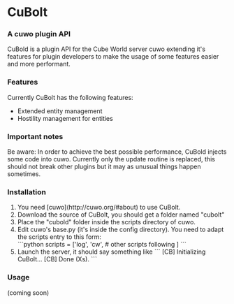 CuBolt
======

### A cuwo plugin API

CuBold is a plugin API for the Cube World server cuwo extending it's features for plugin developers to make the usage of some features easier and more performant.

### Features

Currently CuBolt has the following features:
- Extended entity management
- Hostility management for entities

### Important notes

Be aware:
In order to achieve the best possible performance, CuBold injects some code into cuwo. Currently only the update routine is replaced, this should not break other plugins but it may as unusual things happen sometimes.

### Installation

<ol>
  <li>You need [cuwo](http://cuwo.org/#about) to use CuBolt.</li>
  <li>Download the source of CuBolt, you should get a folder named "cubolt"</li>
  <li>Place the "cubold" folder inside the scripts directory of cuwo.</li>
  <li>Edit cuwo's base.py (it's inside the config directory). You need to adapt the scripts entry to this form:<br>
```python
scripts = ['log', 'cw', # other scripts following
]
```</li>
  <li>Launch the server, it should say something like
```
[CB] Initializing CuBolt...
[CB] Done (Xs).
```</li>
</ol>

### Usage
(coming soon)
